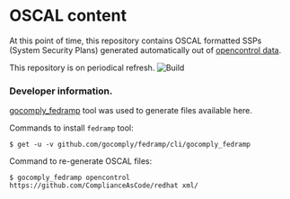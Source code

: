 # OSCAL content

At this point of time, this repository contains OSCAL formatted SSPs (System Security Plans) generated
automatically out of [opencontrol data](https://github.com/ComplianceAsCode/redhat).

This repository is on periodical refresh. ![Build](https://github.com/ComplianceAsCode/oscal/workflows/Build/badge.svg)

### Developer information.

[gocomply_fedramp](https://github.com/gocomply/fedramp) tool was used to generate files available here.

Commands to install `fedramp` tool:

    $ get -u -v github.com/gocomply/fedramp/cli/gocomply_fedramp

Command to re-generate OSCAL files:

    $ gocomply_fedramp opencontrol https://github.com/ComplianceAsCode/redhat xml/
